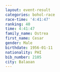 ```yaml
---
layout: event-result 
categories: bohol-race 
race-time: '4:41:47'
ranking: 40
time: 4:41:47
family_name: Ostrea
first_name: Cesar
gender: Male
birthdate: 1956-01-11
nationality: PHI
bib_number: 2105
city: Balaoan
---
```

